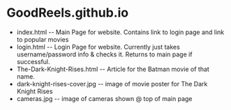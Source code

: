 # GoodReels.github.io

- index.html -- Main Page for website. Contains link to login page and link to popular movies
- login.html -- Login Page for website. Currently just takes username/password info & checks it. Returns to main page if successful.
- The-Dark-Knight-Rises.html -- Article for the Batman movie of that name.
- dark-knight-rises-cover.jpg -- image of movie poster for The Dark Knight Rises
- cameras.jpg -- image of cameras shown @ top of main page